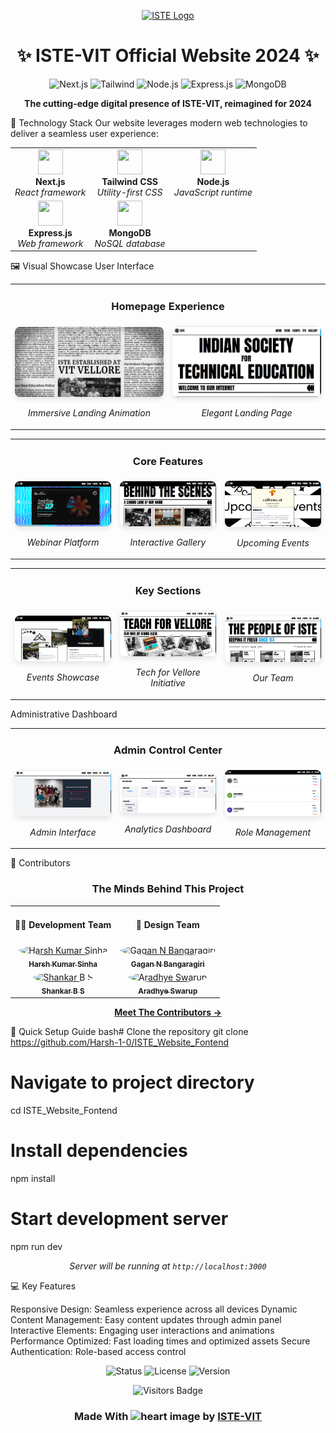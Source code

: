 <p align="center">
  <a href="https://istevit.in/" target="_blank">
    <img src="https://ik.imagekit.io/pjbsfzv5ci/111881788-33353b80-89d8-11eb-9db1-746eba087b05_60cRdfJ_4C.png?updatedAt=1636800410212" alt="ISTE Logo" width="300">
  </a>
</p>
<h1 align="center">✨ ISTE-VIT Official Website 2024 ✨</h1>
<p align="center">
  <img src="https://img.shields.io/badge/Next.js-000000?style=for-the-badge&logo=nextdotjs&logoColor=white" alt="Next.js"/>
  <img src="https://img.shields.io/badge/Tailwind_CSS-38B2AC?style=for-the-badge&logo=tailwind-css&logoColor=white" alt="Tailwind"/>
  <img src="https://img.shields.io/badge/Node.js-339933?style=for-the-badge&logo=nodedotjs&logoColor=white" alt="Node.js"/>
  <img src="https://img.shields.io/badge/Express.js-000000?style=for-the-badge&logo=express&logoColor=white" alt="Express.js"/>
  <img src="https://img.shields.io/badge/MongoDB-4EA94B?style=for-the-badge&logo=mongodb&logoColor=white" alt="MongoDB"/>
</p>
<p align="center">
  <b>The cutting-edge digital presence of ISTE-VIT, reimagined for 2024</b>
</p>

🚀 Technology Stack
Our website leverages modern web technologies to deliver a seamless user experience:

<table align="center">
  <tr>
    <td align="center"><img src="https://cdn.worldvectorlogo.com/logos/next-js.svg" width="40" height="40"/><br><b>Next.js</b><br><i>React framework</i></td>
    <td align="center"><img src="https://cdn.worldvectorlogo.com/logos/tailwindcss.svg" width="40" height="40"/><br><b>Tailwind CSS</b><br><i>Utility-first CSS</i></td>
    <td align="center"><img src="https://cdn.worldvectorlogo.com/logos/nodejs-icon.svg" width="40" height="40"/><br><b>Node.js</b><br><i>JavaScript runtime</i></td>
  </tr>
  <tr>
    <td align="center"><img src="https://cdn.worldvectorlogo.com/logos/express-109.svg" width="40" height="40"/><br><b>Express.js</b><br><i>Web framework</i></td>
    <td align="center"><img src="https://cdn.worldvectorlogo.com/logos/mongodb-icon-1.svg" width="40" height="40"/><br><b>MongoDB</b><br><i>NoSQL database</i></td>
  </tr>
</table>

🖼️ Visual Showcase
User Interface

<table>
  <tr>
    <td colspan="2"><h3 align="center">Homepage Experience</h3></td>
  </tr>
  <tr>
    <td width="50%"><img src="./images/image1.png" alt="Landing Animation" style="border-radius: 8px; box-shadow: 0 4px 8px rgba(0,0,0,0.1);"/><p align="center"><i>Immersive Landing Animation</i></p></td>
    <td width="50%"><img src="./images/image3.png" alt="Landing Page" style="border-radius: 8px; box-shadow: 0 4px 8px rgba(0,0,0,0.1);"/><p align="center"><i>Elegant Landing Page</i></p></td>
  </tr>
</table>
<table>
  <tr>
    <td colspan="3"><h3 align="center">Core Features</h3></td>
  </tr>
  <tr>
    <td width="33%"><img src="./images/image2.png" alt="Webinar Section" style="border-radius: 8px; box-shadow: 0 4px 8px rgba(0,0,0,0.1);"/><p align="center"><i>Webinar Platform</i></p></td>
    <td width="33%"><img src="./images/image4.png" alt="Gallery Display" style="border-radius: 8px; box-shadow: 0 4px 8px rgba(0,0,0,0.1);"/><p align="center"><i>Interactive Gallery</i></p></td>
    <td width="33%"><img src="./images/image5.png" alt="Upcoming Events" style="border-radius: 8px; box-shadow: 0 4px 8px rgba(0,0,0,0.1);"/><p align="center"><i>Upcoming Events</i></p></td>
  </tr>
</table>
<table>
  <tr>
    <td colspan="3"><h3 align="center">Key Sections</h3></td>
  </tr>
  <tr>
    <td width="33%"><img src="./images/image11.png" alt="Events Page" style="border-radius: 8px; box-shadow: 0 4px 8px rgba(0,0,0,0.1);"/><p align="center"><i>Events Showcase</i></p></td>
    <td width="33%"><img src="./images/image6.png" alt="Tech for Vellore" style="border-radius: 8px; box-shadow: 0 4px 8px rgba(0,0,0,0.1);"/><p align="center"><i>Tech for Vellore Initiative</i></p></td>
    <td width="33%"><img src="./images/image7.png" alt="Teams Section" style="border-radius: 8px; box-shadow: 0 4px 8px rgba(0,0,0,0.1);"/><p align="center"><i>Our Team</i></p></td>
  </tr>
</table>
Administrative Dashboard
<table>
  <tr>
    <td colspan="3"><h3 align="center">Admin Control Center</h3></td>
  </tr>
  <tr>
    <td width="33%"><img src="./images/image8.png" alt="Admin Interface" style="border-radius: 8px; box-shadow: 0 4px 8px rgba(0,0,0,0.1);"/><p align="center"><i>Admin Interface</i></p></td>
    <td width="33%"><img src="./images/image9.png" alt="Analytics Dashboard" style="border-radius: 8px; box-shadow: 0 4px 8px rgba(0,0,0,0.1);"/><p align="center"><i>Analytics Dashboard</i></p></td>
    <td width="33%"><img src="./images/image10.png" alt="Role Management" style="border-radius: 8px; box-shadow: 0 4px 8px rgba(0,0,0,0.1);"/><p align="center"><i>Role Management</i></p></td>
  </tr>
</table>

👥 Contributors

<h3 align="center">The Minds Behind This Project</h3>
<table align="center">
  <tr>
    <td align="center"><h4>🧑‍💻 Development Team</h4></td>
    <td align="center"><h4>🎨 Design Team</h4></td>
  </tr>
  <tr>
    <td align="center">
      <a href="https://github.com/Harsh-1-0"><img src="https://github.com/Harsh-1-0.png" width="100px;" style="border-radius:50%;" alt="Harsh Kumar Sinha"/><br><sub><b>Harsh Kumar Sinha</b></sub></a>
    </td>
    <td align="center">
      <a href="https://bento.me/gaganb"><img src="https://github.com/gaganb.png" width="100px;" style="border-radius:50%;" alt="Gagan N Bangaragiri"/><br><sub><b>Gagan N Bangaragiri</b></sub></a>
    </td>
  </tr>
  <tr>
    <td align="center">
      <a href="https://github.com/shankar-b-s"><img src="https://github.com/shankar-b-s.png" width="100px;" style="border-radius:50%;" alt="Shankar B S"/><br><sub><b>Shankar B S</b></sub></a>
    </td>
    <td align="center">
      <a href="https://github.com/cjaradhye"><img src="https://github.com/cjaradhye.png" width="100px;" style="border-radius:50%;" alt="Aradhye Swarup"/><br><sub><b>Aradhye Swarup</b></sub></a>
    </td>
  </tr>
</table>
<p align="center">
  <a href="http://istevit.in/devs"><b>Meet The Contributors →</b></a>
</p>

🚀 Quick Setup Guide
bash# Clone the repository
git clone https://github.com/Harsh-1-0/ISTE_Website_Fontend

# Navigate to project directory

cd ISTE_Website_Fontend

# Install dependencies

npm install

# Start development server

npm run dev

<p align="center">
  <i>Server will be running at <code>http://localhost:3000</code></i>
</p>

💻 Key Features

Responsive Design: Seamless experience across all devices
Dynamic Content Management: Easy content updates through admin panel
Interactive Elements: Engaging user interactions and animations
Performance Optimized: Fast loading times and optimized assets
Secure Authentication: Role-based access control

<p align="center">
  <img src="https://img.shields.io/badge/Status-Active-success?style=for-the-badge" alt="Status"/>
  <img src="https://img.shields.io/badge/License-MIT-blue?style=for-the-badge" alt="License"/>
  <img src="https://img.shields.io/badge/Version-2.0-orange?style=for-the-badge" alt="Version"/>
</p>
<p align="center">
  <img src="https://api.visitorbadge.io/api/visitors?path=ISTE-VIT/Website&label=Visitors&labelColor=%23007EC6&countColor=%23F05225" alt="Visitors Badge"/>
</p>
<h3 align="center">Made With <img href="./images/heartiste.png"alt ="heart image"/> by <a href="https://istevit.in/">ISTE-VIT</a> </h3>
